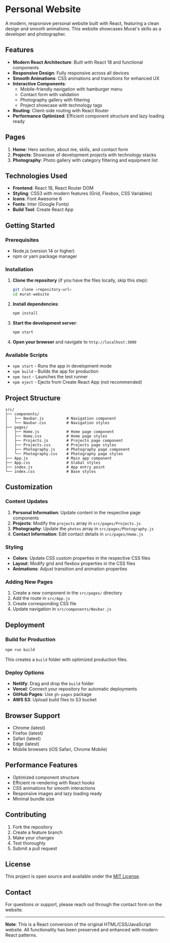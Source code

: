 # Personal Website


A modern, responsive personal website built with React, featuring a clean design and smooth animations. This website showcases Murat's skills as a developer and photographer.

## Features

- **Modern React Architecture**: Built with React 18 and functional components
- **Responsive Design**: Fully responsive across all devices
- **Smooth Animations**: CSS animations and transitions for enhanced UX
- **Interactive Components**: 
  - Mobile-friendly navigation with hamburger menu
  - Contact form with validation
  - Photography gallery with filtering
  - Project showcase with technology tags
- **Routing**: Client-side routing with React Router
- **Performance Optimized**: Efficient component structure and lazy loading ready

## Pages

1. **Home**: Hero section, about me, skills, and contact form
2. **Projects**: Showcase of development projects with technology stacks
3. **Photography**: Photo gallery with category filtering and equipment list

## Technologies Used

- **Frontend**: React 18, React Router DOM
- **Styling**: CSS3 with modern features (Grid, Flexbox, CSS Variables)
- **Icons**: Font Awesome 6
- **Fonts**: Inter (Google Fonts)
- **Build Tool**: Create React App

## Getting Started

### Prerequisites

- Node.js (version 14 or higher)
- npm or yarn package manager

### Installation

1. **Clone the repository** (if you have the files locally, skip this step):
   ```bash
   git clone <repository-url>
   cd murat-website
   ```

2. **Install dependencies**:
   ```bash
   npm install
   ```

3. **Start the development server**:
   ```bash
   npm start
   ```

4. **Open your browser** and navigate to `http://localhost:3000`

### Available Scripts

- `npm start` - Runs the app in development mode
- `npm build` - Builds the app for production
- `npm test` - Launches the test runner
- `npm eject` - Ejects from Create React App (not recommended)

## Project Structure

```
src/
├── components/
│   ├── Navbar.js          # Navigation component
│   └── Navbar.css         # Navigation styles
├── pages/
│   ├── Home.js            # Home page component
│   ├── Home.css           # Home page styles
│   ├── Projects.js        # Projects page component
│   ├── Projects.css       # Projects page styles
│   ├── Photography.js     # Photography page component
│   └── Photography.css    # Photography page styles
├── App.js                 # Main app component
├── App.css                # Global styles
├── index.js               # App entry point
└── index.css              # Base styles
```

## Customization

### Content Updates

1. **Personal Information**: Update content in the respective page components
2. **Projects**: Modify the `projects` array in `src/pages/Projects.js`
3. **Photography**: Update the `photos` array in `src/pages/Photography.js`
4. **Contact Information**: Edit contact details in `src/pages/Home.js`

### Styling

- **Colors**: Update CSS custom properties in the respective CSS files
- **Layout**: Modify grid and flexbox properties in the CSS files
- **Animations**: Adjust transition and animation properties

### Adding New Pages

1. Create a new component in the `src/pages/` directory
2. Add the route in `src/App.js`
3. Create corresponding CSS file
4. Update navigation in `src/components/Navbar.js`

## Deployment

### Build for Production

```bash
npm run build
```

This creates a `build` folder with optimized production files.

### Deploy Options

- **Netlify**: Drag and drop the `build` folder
- **Vercel**: Connect your repository for automatic deployments
- **GitHub Pages**: Use `gh-pages` package
- **AWS S3**: Upload build files to S3 bucket

## Browser Support

- Chrome (latest)
- Firefox (latest)
- Safari (latest)
- Edge (latest)
- Mobile browsers (iOS Safari, Chrome Mobile)

## Performance Features

- Optimized component structure
- Efficient re-rendering with React hooks
- CSS animations for smooth interactions
- Responsive images and lazy loading ready
- Minimal bundle size

## Contributing

1. Fork the repository
2. Create a feature branch
3. Make your changes
4. Test thoroughly
5. Submit a pull request

## License

This project is open source and available under the [MIT License](LICENSE).

## Contact

For questions or support, please reach out through the contact form on the website.

---

**Note**: This is a React conversion of the original HTML/CSS/JavaScript website. All functionality has been preserved and enhanced with modern React patterns. 
